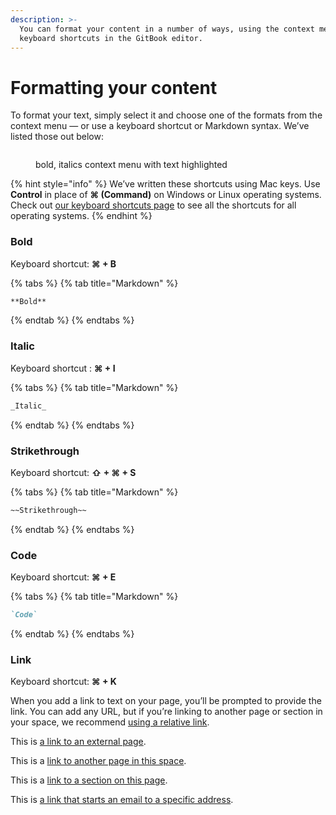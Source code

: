 ```yaml
---
description: >-
  You can format your content in a number of ways, using the context menu or
  keyboard shortcuts in the GitBook editor.
---
```


# Formatting your content

To format your text, simply select it and choose one of the formats from the context menu — or use a keyboard shortcut or Markdown syntax. We’ve listed those out below:

<figure><img src="../.gitbook/assets/editor-format.png" alt=""><figcaption><p>bold, italics context menu with text highlighted</p></figcaption></figure>

{% hint style="info" %}
We’ve written these shortcuts using Mac keys. Use **Control** in place of **⌘ (Command)** on Windows or Linux operating systems. Check out [our keyboard shortcuts page](../help-and-faq/keyboard-shortcuts.md) to see all the shortcuts for all operating systems.
{% endhint %}

### Bold

Keyboard shortcut: **⌘ + B**

{% tabs %}
{% tab title="Markdown" %}
```markdown
**Bold**
```
{% endtab %}
{% endtabs %}

### Italic

Keyboard shortcut : **⌘ + I**

{% tabs %}
{% tab title="Markdown" %}
```markdown
_Italic_
```
{% endtab %}
{% endtabs %}

### Strikethrough

Keyboard shortcut: **⇧ + ⌘ + S**

{% tabs %}
{% tab title="Markdown" %}
```markdown
~~Strikethrough~~
```
{% endtab %}
{% endtabs %}

### Code

Keyboard shortcut: **⌘ + E**

{% tabs %}
{% tab title="Markdown" %}
```markdown
`Code`
```
{% endtab %}
{% endtabs %}

### Link

Keyboard shortcut: **⌘ + K**

When you add a link to text on your page, you’ll be prompted to provide the link. You can add any URL, but if you’re linking to another page or section in your space, we recommend [using a relative link](inline.md#relative-links).

This is [a link to an external page](https://www.gitbook.com).

This is a [link to another page in this space](../content-editor/blocks/).

This is a [link to a section on this page](formatting.md#code).

This is [a link that starts an email to a specific address](mailto:support@gitbook.com).
